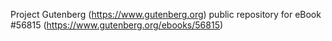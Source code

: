 Project Gutenberg (https://www.gutenberg.org) public repository for
eBook #56815 (https://www.gutenberg.org/ebooks/56815)

